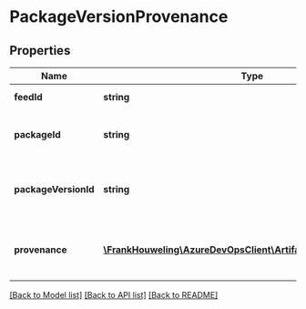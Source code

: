 # PackageVersionProvenance

## Properties
Name | Type | Description | Notes
------------ | ------------- | ------------- | -------------
**feedId** | **string** | Name or Id of the feed. | [optional] 
**packageId** | **string** | Id of the package (GUID Id, not name). | [optional] 
**packageVersionId** | **string** | Id of the package version (GUID Id, not name). | [optional] 
**provenance** | [**\FrankHouweling\AzureDevOpsClient\Artifacts\Model\Provenance**](Provenance.md) | Provenance information for this package version. | [optional] 

[[Back to Model list]](../README.md#documentation-for-models) [[Back to API list]](../README.md#documentation-for-api-endpoints) [[Back to README]](../README.md)


